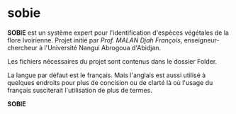 # sobie

**SOBIE** est un système expert pour l'identification d'espèces végétales de la flore Ivoirienne.
Projet initié par *Prof. MALAN Djah François*, enseigneur-chercheur à l'Université Nangui Abrogoua
d'Abidjan.

Les fichiers nécessaires du projet sont contenus dans le dossier Folder.

La langue par défaut est le français. Mais l'anglais est aussi utilisé à quelques endroits pour 
plus de concision ou de clarté là où l'usage du français susciterait l'utilisation de plus de termes.

**SOBIE**




